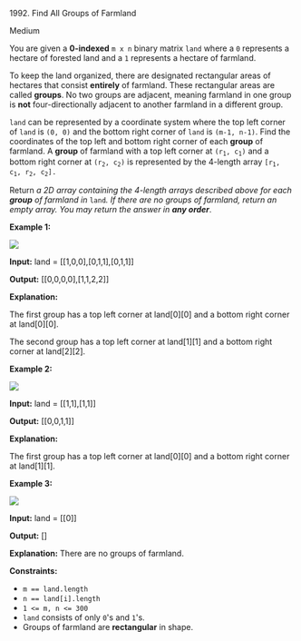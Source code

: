 1992\. Find All Groups of Farmland

Medium

You are given a **0-indexed** `m x n` binary matrix `land` where a `0` represents a hectare of forested land and a `1` represents a hectare of farmland.

To keep the land organized, there are designated rectangular areas of hectares that consist **entirely** of farmland. These rectangular areas are called **groups**. No two groups are adjacent, meaning farmland in one group is **not** four-directionally adjacent to another farmland in a different group.

`land` can be represented by a coordinate system where the top left corner of `land` is `(0, 0)` and the bottom right corner of `land` is `(m-1, n-1)`. Find the coordinates of the top left and bottom right corner of each **group** of farmland. A **group** of farmland with a top left corner at <code>(r<sub>1</sub>, c<sub>1</sub>)</code> and a bottom right corner at <code>(r<sub>2</sub>, c<sub>2</sub>)</code> is represented by the 4-length array <code>[r<sub>1</sub>, c<sub>1</sub>, r<sub>2</sub>, c<sub>2</sub>].</code>

Return _a 2D array containing the 4-length arrays described above for each **group** of farmland in_ `land`_. If there are no groups of farmland, return an empty array. You may return the answer in **any order**_.

**Example 1:**

![](https://leetcode-in-java.github.io/src/main/java/g1901_2000/s1992_find_all_groups_of_farmland/screenshot-2021-07-27-at-12-23-15-copy-of-diagram-drawio-diagrams-net.png)

**Input:** land = [[1,0,0],[0,1,1],[0,1,1]]

**Output:** [[0,0,0,0],[1,1,2,2]]

**Explanation:**

The first group has a top left corner at land[0][0] and a bottom right corner at land[0][0].

The second group has a top left corner at land[1][1] and a bottom right corner at land[2][2]. 

**Example 2:**

![](https://leetcode-in-java.github.io/src/main/java/g1901_2000/s1992_find_all_groups_of_farmland/screenshot-2021-07-27-at-12-30-26-copy-of-diagram-drawio-diagrams-net.png)

**Input:** land = [[1,1],[1,1]]

**Output:** [[0,0,1,1]]

**Explanation:**

The first group has a top left corner at land[0][0] and a bottom right corner at land[1][1]. 

**Example 3:**

![](https://leetcode-in-java.github.io/src/main/java/g1901_2000/s1992_find_all_groups_of_farmland/screenshot-2021-07-27-at-12-32-24-copy-of-diagram-drawio-diagrams-net.png)

**Input:** land = [[0]]

**Output:** []

**Explanation:** There are no groups of farmland. 

**Constraints:**

*   `m == land.length`
*   `n == land[i].length`
*   `1 <= m, n <= 300`
*   `land` consists of only `0`'s and `1`'s.
*   Groups of farmland are **rectangular** in shape.